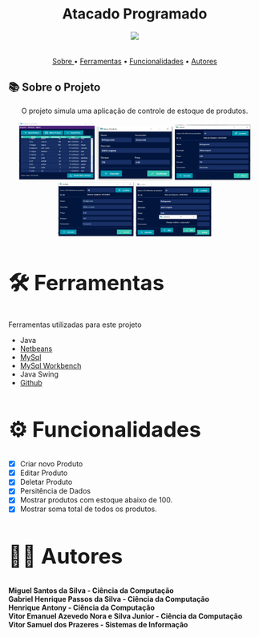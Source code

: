 <h1 align="center">Atacado Programado </h1> 
<div align="center">
  <img src="https://img.shields.io/github/license/Miguel1138/Miguel1138?style=flat-square"/>
</div>
<br>
<p align="center">
  <a href="#about">Sobre </a> •
  <a href="#tech">Ferramentas</a> •
  <a href="#features">Funcionalidades</a> •
  <a href="#author">Autores</a> 
</p>

<a name="about"> <h2> 📚 Sobre o Projeto</h2> </a> 
<p align="center"> O projeto simula uma aplicação de controle de estoque de produtos.</p>
<p align="center">
 <img src="screenshots/gerenciaProduto.PNG" width="30%">
 <img src="screenshots/novoProduto.PNG" width="30%">
 <img src="screenshots/AlterarProduto.PNG" width="30%">
 <img src="screenshots/escluirProduto.PNG" width="30%">
  <img src="screenshots/confirmaOperacao.PNG" width="30%">

</p>

   
<a name="tech"> <h2>🛠️ Ferramentas </h2> </a>
==========================================
  Ferramentas utilizadas para este projeto
- Java
- [Netbeans](https://netbeans.apache.org/front/main/index.html)
- [MySql](https://dev.mysql.com/doc/refman/8.0/en/)
- [MySql Workbench](https://dev.mysql.com/doc/workbench/en/)
- Java Swing
- [Github](https://github.com/)
      
<a name="features"> <h2> ⚙️ Funcionalidades </h2> </a>
============================================
- [x] Criar novo Produto
- [x] Editar Produto
- [x] Deletar Produto
- [x] Persitência de Dados
- [x] Mostrar produtos com estoque abaixo de 100.
- [x] Mostrar soma total de todos os produtos.

<a name="author"><h2>🙋‍♂️ Autores </h2></a>
======================================
 <b>Miguel Santos da Silva - Ciência da Computação <br>
 Gabriel Henrique Passos da Silva - Ciência da Computação<br>
 Henrique Antony - Ciência da Computação<br>
 Vitor Emanuel Azevedo Nora e Silva Junior - Ciência da Computação<br>
 Vitor Samuel dos Prazeres - Sistemas de Informação<br>
 </b>
